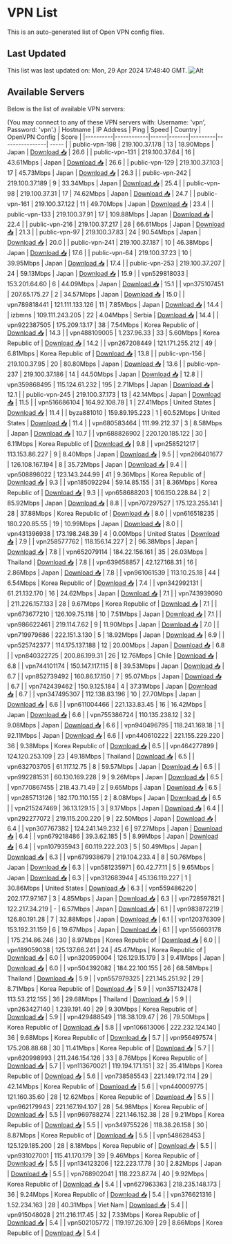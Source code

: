 # VPN List

This is an auto-generated list of Open VPN config files.

## Last Updated

This list was last updated on: Mon, 29 Apr 2024 17:48:40 GMT.
![Alt](https://repobeats.axiom.co/api/embed/186b98318ef1479477931607c1ad7d823f12451f.svg "Repobeats analytics image")

## Available Servers

Below is the list of available VPN servers:

(You may connect to any of these VPN servers with: Username: 'vpn', Password: 'vpn'.)
| Hostname | IP Address | Ping | Speed | Country | OpenVPN Config | Score |
|----------|------------|------|-------|---------|----------------| ----- |
| public-vpn-198 | 219.100.37.178 | 13 | 18.90Mbps | Japan | [Download 📥](./configs/server_0_JP.ovpn) | 26.6 |
| public-vpn-131 | 219.100.37.64 | 16 | 43.61Mbps | Japan | [Download 📥](./configs/server_1_JP.ovpn) | 26.6 |
| public-vpn-129 | 219.100.37.103 | 17 | 45.73Mbps | Japan | [Download 📥](./configs/server_2_JP.ovpn) | 26.3 |
| public-vpn-242 | 219.100.37.189 | 9 | 33.34Mbps | Japan | [Download 📥](./configs/server_3_JP.ovpn) | 25.4 |
| public-vpn-98 | 219.100.37.31 | 17 | 74.62Mbps | Japan | [Download 📥](./configs/server_4_JP.ovpn) | 24.7 |
| public-vpn-161 | 219.100.37.122 | 11 | 49.70Mbps | Japan | [Download 📥](./configs/server_5_JP.ovpn) | 23.4 |
| public-vpn-133 | 219.100.37.91 | 17 | 109.88Mbps | Japan | [Download 📥](./configs/server_6_JP.ovpn) | 22.4 |
| public-vpn-216 | 219.100.37.217 | 28 | 66.61Mbps | Japan | [Download 📥](./configs/server_7_JP.ovpn) | 21.3 |
| public-vpn-97 | 219.100.37.83 | 24 | 90.54Mbps | Japan | [Download 📥](./configs/server_8_JP.ovpn) | 20.0 |
| public-vpn-241 | 219.100.37.187 | 10 | 46.38Mbps | Japan | [Download 📥](./configs/server_9_JP.ovpn) | 17.6 |
| public-vpn-64 | 219.100.37.23 | 10 | 39.95Mbps | Japan | [Download 📥](./configs/server_10_JP.ovpn) | 17.4 |
| public-vpn-253 | 219.100.37.207 | 24 | 59.13Mbps | Japan | [Download 📥](./configs/server_11_JP.ovpn) | 15.9 |
| vpn529818033 | 153.201.64.60 | 6 | 44.09Mbps | Japan | [Download 📥](./configs/server_12_JP.ovpn) | 15.1 |
| vpn375107451 | 207.65.175.27 | 2 | 34.57Mbps | Japan | [Download 📥](./configs/server_13_JP.ovpn) | 15.0 |
| vpn789818441 | 121.111.133.126 | 11 | 7.85Mbps | Japan | [Download 📥](./configs/server_14_JP.ovpn) | 14.4 |
| izbmns | 109.111.243.205 | 22 | 4.04Mbps | Serbia | [Download 📥](./configs/server_15_RS.ovpn) | 14.4 |
| vpn922387505 | 175.209.13.17 | 38 | 7.54Mbps | Korea Republic of | [Download 📥](./configs/server_16_KR.ovpn) | 14.3 |
| vpn488109005 | 1.237.96.33 | 33 | 5.60Mbps | Korea Republic of | [Download 📥](./configs/server_17_KR.ovpn) | 14.2 |
| vpn267208449 | 121.171.255.212 | 49 | 6.81Mbps | Korea Republic of | [Download 📥](./configs/server_18_KR.ovpn) | 13.8 |
| public-vpn-156 | 219.100.37.95 | 20 | 80.80Mbps | Japan | [Download 📥](./configs/server_19_JP.ovpn) | 13.6 |
| public-vpn-237 | 219.100.37.186 | 14 | 44.50Mbps | Japan | [Download 📥](./configs/server_20_JP.ovpn) | 12.8 |
| vpn359868495 | 115.124.61.232 | 195 | 2.71Mbps | Japan | [Download 📥](./configs/server_21_JP.ovpn) | 12.1 |
| public-vpn-245 | 219.100.37.173 | 13 | 42.14Mbps | Japan | [Download 📥](./configs/server_22_JP.ovpn) | 11.5 |
| vpn516686104 | 164.92.108.78 | 1 | 27.41Mbps | United States | [Download 📥](./configs/server_23_US.ovpn) | 11.4 |
| byza881010 | 159.89.195.223 | 1 | 60.52Mbps | United States | [Download 📥](./configs/server_24_US.ovpn) | 11.4 |
| vpn680583464 | 111.99.212.37 | 3 | 8.58Mbps | Japan | [Download 📥](./configs/server_25_JP.ovpn) | 10.7 |
| vpn688826902 | 220.120.185.122 | 30 | 6.11Mbps | Korea Republic of | [Download 📥](./configs/server_26_KR.ovpn) | 9.8 |
| vpn258521217 | 113.153.86.227 | 9 | 8.40Mbps | Japan | [Download 📥](./configs/server_27_JP.ovpn) | 9.5 |
| vpn266401677 | 126.108.167.194 | 8 | 35.72Mbps | Japan | [Download 📥](./configs/server_28_JP.ovpn) | 9.4 |
| vpn508898022 | 123.143.244.99 | 41 | 9.36Mbps | Korea Republic of | [Download 📥](./configs/server_29_KR.ovpn) | 9.3 |
| vpn185092294 | 59.14.85.155 | 31 | 8.36Mbps | Korea Republic of | [Download 📥](./configs/server_30_KR.ovpn) | 9.3 |
| vpn658688203 | 106.150.228.84 | 2 | 85.92Mbps | Japan | [Download 📥](./configs/server_31_JP.ovpn) | 8.8 |
| vpn707297527 | 175.123.255.141 | 28 | 37.88Mbps | Korea Republic of | [Download 📥](./configs/server_32_KR.ovpn) | 8.0 |
| vpn616518235 | 180.220.85.55 | 19 | 10.99Mbps | Japan | [Download 📥](./configs/server_33_JP.ovpn) | 8.0 |
| vpn431396938 | 173.198.248.39 | 4 | 0.00Mbps | United States | [Download 📥](./configs/server_34_US.ovpn) | 7.9 |
| vpn258577762 | 118.156.14.227 | 2 | 96.38Mbps | Japan | [Download 📥](./configs/server_35_JP.ovpn) | 7.8 |
| vpn652079114 | 184.22.156.161 | 35 | 26.03Mbps | Thailand | [Download 📥](./configs/server_36_TH.ovpn) | 7.8 |
| vpn639658857 | 42.127.168.31 | 16 | 2.86Mbps | Japan | [Download 📥](./configs/server_37_JP.ovpn) | 7.8 |
| vpn961061539 | 113.10.25.18 | 44 | 6.54Mbps | Korea Republic of | [Download 📥](./configs/server_38_KR.ovpn) | 7.4 |
| vpn342992131 | 61.21.132.170 | 16 | 24.62Mbps | Japan | [Download 📥](./configs/server_39_JP.ovpn) | 7.1 |
| vpn743939090 | 211.226.157.133 | 28 | 9.67Mbps | Korea Republic of | [Download 📥](./configs/server_40_KR.ovpn) | 7.1 |
| vpn673677210 | 126.109.75.118 | 10 | 7.51Mbps | Japan | [Download 📥](./configs/server_41_JP.ovpn) | 7.1 |
| vpn986622461 | 219.114.7.62 | 9 | 11.90Mbps | Japan | [Download 📥](./configs/server_42_JP.ovpn) | 7.0 |
| vpn719979686 | 222.151.3.130 | 5 | 18.92Mbps | Japan | [Download 📥](./configs/server_43_JP.ovpn) | 6.9 |
| vpn525742377 | 114.175.137.188 | 12 | 20.00Mbps | Japan | [Download 📥](./configs/server_44_JP.ovpn) | 6.8 |
| vpn840322725 | 200.86.199.31 | 26 | 12.76Mbps | Chile | [Download 📥](./configs/server_45_CL.ovpn) | 6.8 |
| vpn744101174 | 150.147.117.115 | 8 | 39.53Mbps | Japan | [Download 📥](./configs/server_46_JP.ovpn) | 6.7 |
| vpn852739492 | 160.86.17.150 | 7 | 95.07Mbps | Japan | [Download 📥](./configs/server_47_JP.ovpn) | 6.7 |
| vpn742439462 | 150.9.125.184 | 4 | 37.31Mbps | Japan | [Download 📥](./configs/server_48_JP.ovpn) | 6.7 |
| vpn347495307 | 112.138.83.196 | 10 | 27.70Mbps | Japan | [Download 📥](./configs/server_49_JP.ovpn) | 6.6 |
| vpn611004466 | 221.133.83.45 | 16 | 16.42Mbps | Japan | [Download 📥](./configs/server_50_JP.ovpn) | 6.6 |
| vpn755386724 | 110.135.238.12 | 32 | 9.08Mbps | Japan | [Download 📥](./configs/server_51_JP.ovpn) | 6.6 |
| vpn940496795 | 118.241.169.18 | 1 | 92.11Mbps | Japan | [Download 📥](./configs/server_52_JP.ovpn) | 6.6 |
| vpn440610222 | 221.155.229.220 | 36 | 9.38Mbps | Korea Republic of | [Download 📥](./configs/server_53_KR.ovpn) | 6.5 |
| vpn464277899 | 124.120.253.109 | 23 | 49.18Mbps | Thailand | [Download 📥](./configs/server_54_TH.ovpn) | 6.5 |
| vpn632703705 | 61.117.12.75 | 8 | 59.57Mbps | Japan | [Download 📥](./configs/server_55_JP.ovpn) | 6.5 |
| vpn992281531 | 60.130.169.228 | 9 | 9.26Mbps | Japan | [Download 📥](./configs/server_56_JP.ovpn) | 6.5 |
| vpn770867455 | 218.43.71.49 | 2 | 9.65Mbps | Japan | [Download 📥](./configs/server_57_JP.ovpn) | 6.5 |
| vpn285713126 | 182.170.110.155 | 2 | 8.08Mbps | Japan | [Download 📥](./configs/server_58_JP.ovpn) | 6.5 |
| vpn215247469 | 36.13.129.15 | 3 | 9.17Mbps | Japan | [Download 📥](./configs/server_59_JP.ovpn) | 6.4 |
| vpn292277072 | 219.115.200.220 | 9 | 22.50Mbps | Japan | [Download 📥](./configs/server_60_JP.ovpn) | 6.4 |
| vpn307767382 | 124.241.149.232 | 6 | 97.27Mbps | Japan | [Download 📥](./configs/server_61_JP.ovpn) | 6.4 |
| vpn679218486 | 39.3.62.185 | 5 | 8.99Mbps | Japan | [Download 📥](./configs/server_62_JP.ovpn) | 6.4 |
| vpn107935943 | 60.119.222.203 | 5 | 50.49Mbps | Japan | [Download 📥](./configs/server_63_JP.ovpn) | 6.3 |
| vpn679938679 | 219.104.233.4 | 8 | 50.76Mbps | Japan | [Download 📥](./configs/server_64_JP.ovpn) | 6.3 |
| vpn581235971 | 60.42.77.11 | 5 | 9.65Mbps | Japan | [Download 📥](./configs/server_65_JP.ovpn) | 6.3 |
| vpn312683944 | 45.136.119.227 | 1 | 30.86Mbps | United States | [Download 📥](./configs/server_66_US.ovpn) | 6.3 |
| vpn559486220 | 202.177.97.167 | 3 | 4.85Mbps | Japan | [Download 📥](./configs/server_67_JP.ovpn) | 6.3 |
| vpn728597821 | 122.217.34.219 | - | 6.57Mbps | Japan | [Download 📥](./configs/server_68_JP.ovpn) | 6.1 |
| vpn983872219 | 126.80.191.28 | 7 | 32.88Mbps | Japan | [Download 📥](./configs/server_69_JP.ovpn) | 6.1 |
| vpn120376309 | 153.192.31.159 | 6 | 19.67Mbps | Japan | [Download 📥](./configs/server_70_JP.ovpn) | 6.1 |
| vpn556603178 | 175.214.86.246 | 30 | 8.97Mbps | Korea Republic of | [Download 📥](./configs/server_71_KR.ovpn) | 6.0 |
| vpn189059038 | 125.137.66.241 | 24 | 45.47Mbps | Korea Republic of | [Download 📥](./configs/server_72_KR.ovpn) | 6.0 |
| vpn320959004 | 126.129.15.179 | 3 | 9.41Mbps | Japan | [Download 📥](./configs/server_73_JP.ovpn) | 6.0 |
| vpn504392082 | 184.22.100.155 | 26 | 68.58Mbps | Thailand | [Download 📥](./configs/server_74_TH.ovpn) | 5.9 |
| vpn557979325 | 221.145.251.92 | 29 | 8.71Mbps | Korea Republic of | [Download 📥](./configs/server_75_KR.ovpn) | 5.9 |
| vpn357132478 | 113.53.212.155 | 36 | 29.68Mbps | Thailand | [Download 📥](./configs/server_76_TH.ovpn) | 5.9 |
| vpn263427140 | 1.239.191.40 | 29 | 9.30Mbps | Korea Republic of | [Download 📥](./configs/server_77_KR.ovpn) | 5.9 |
| vpn429488549 | 118.38.109.47 | 26 | 79.50Mbps | Korea Republic of | [Download 📥](./configs/server_78_KR.ovpn) | 5.8 |
| vpn106613006 | 222.232.124.140 | 36 | 9.68Mbps | Korea Republic of | [Download 📥](./configs/server_79_KR.ovpn) | 5.7 |
| vpn956497574 | 175.208.88.68 | 30 | 11.41Mbps | Korea Republic of | [Download 📥](./configs/server_80_KR.ovpn) | 5.7 |
| vpn620998993 | 211.246.154.126 | 33 | 8.76Mbps | Korea Republic of | [Download 📥](./configs/server_81_KR.ovpn) | 5.7 |
| vpn113670021 | 119.194.171.151 | 32 | 35.41Mbps | Korea Republic of | [Download 📥](./configs/server_82_KR.ovpn) | 5.6 |
| vpn738585543 | 221.149.172.114 | 29 | 42.14Mbps | Korea Republic of | [Download 📥](./configs/server_83_KR.ovpn) | 5.6 |
| vpn440009775 | 121.160.35.60 | 28 | 12.62Mbps | Korea Republic of | [Download 📥](./configs/server_84_KR.ovpn) | 5.5 |
| vpn962179943 | 221.167.194.107 | 28 | 54.98Mbps | Korea Republic of | [Download 📥](./configs/server_85_KR.ovpn) | 5.5 |
| vpn969788274 | 221.146.152.38 | 28 | 9.21Mbps | Korea Republic of | [Download 📥](./configs/server_86_KR.ovpn) | 5.5 |
| vpn349755226 | 118.38.26.158 | 30 | 8.87Mbps | Korea Republic of | [Download 📥](./configs/server_87_KR.ovpn) | 5.5 |
| vpn548628453 | 125.129.185.200 | 28 | 8.18Mbps | Korea Republic of | [Download 📥](./configs/server_88_KR.ovpn) | 5.5 |
| vpn931027001 | 115.41.170.179 | 39 | 9.46Mbps | Korea Republic of | [Download 📥](./configs/server_89_KR.ovpn) | 5.5 |
| vpn134123206 | 122.223.17.78 | 30 | 2.82Mbps | Japan | [Download 📥](./configs/server_90_JP.ovpn) | 5.5 |
| vpn768902041 | 118.223.87.74 | 40 | 9.92Mbps | Korea Republic of | [Download 📥](./configs/server_91_KR.ovpn) | 5.4 |
| vpn627963363 | 218.235.148.173 | 36 | 9.24Mbps | Korea Republic of | [Download 📥](./configs/server_92_KR.ovpn) | 5.4 |
| vpn376621316 | 1.52.234.163 | 28 | 40.31Mbps | Viet Nam | [Download 📥](./configs/server_93_VN.ovpn) | 5.4 |
| vpn915048028 | 211.216.117.45 | 32 | 7.33Mbps | Korea Republic of | [Download 📥](./configs/server_94_KR.ovpn) | 5.4 |
| vpn502105772 | 119.197.26.109 | 29 | 8.66Mbps | Korea Republic of | [Download 📥](./configs/server_95_KR.ovpn) | 5.4 |
